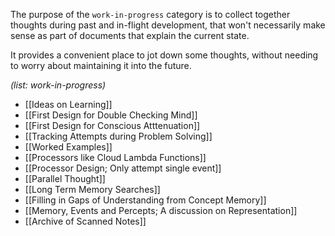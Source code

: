 The purpose of the `work-in-progress` category is to collect together thoughts during past and in-flight development, that won't necessarily make sense as part of documents that explain the current state.

It provides a convenient place to jot down some thoughts, without needing to worry about maintaining it into the future.

_(list: work-in-progress)_

* [[Ideas on Learning]]
* [[First Design for Double Checking Mind]]
* [[First Design for Conscious Atttenuation]]
* [[Tracking Attempts during Problem Solving]]
* [[Worked Examples]]
* [[Processors like Cloud Lambda Functions]]
* [[Processor Design; Only attempt single event]]
* [[Parallel Thought]]
* [[Long Term Memory Searches]]
* [[Filling in Gaps of Understanding from Concept Memory]]
* [[Memory, Events and Percepts; A discussion on Representation]]
* [[Archive of Scanned Notes]]


